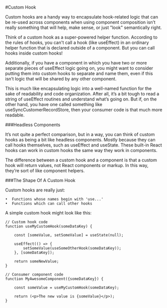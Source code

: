 #Custom Hook

Custom hooks are a handy way to encapsulate hook-related logic that can be re-used across components when using component composition isn’t really something that will help, make sense, or just "look" semantically right.

Think of a custom hook as a super-powered helper function. According to the rules of hooks, you can't call a hook (like useEffect) in an ordinary helper function that is declared outside of a component. But you can call hooks inside custom hooks!

Additionally, if you have a component in which you have two or more separate pieces of useEffect logic going on, you might want to consider putting them into custom hooks to separate and name them, even if this isn’t logic that will be shared by any other component.

This is much like encapsulating logic into a well-named function for the sake of readability and code organization. After all, it’s a bit tough to read a string of useEffect routines and understand what’s going on. But if, on the other hand, you have one called something like useSyncCustomerRecordStore, then your consumer code is that much more readable.

###Headless Components

It’s not quite a perfect comparison, but in a way, you can think of custom hooks as being a bit like headless components. Mostly because they can call hooks themselves, such as useEffect and useState. These built-in React hooks can work in custom hooks the same way they work in components.

The difference between a custom hook and a component is that a custom hook will return values, not React components or markup. In this way, they’re sort of like component helpers.


###The Shape Of A Custom Hook

Custom hooks are really just:

    •  Functions whose names begin with 'use...'
    •  Functions which can call other hooks

A simple custom hook might look like this:

```
// Custom hook code
function useMyCustomHook(someDataKey) {

    const [someValue, setSomeValue] = useState(null);

    useEffect(() => {
        setSomeValue(useSomeOtherHook(someDataKey));
    }, [someDataKey]);

    return someNewValue;
}

// Consumer component code
function MyAwesomeComponent({someDataKey}) {

    const someValue = useMyCustomHook(someDataKey);

    return (<p>The new value is {someValue}</p>);
}
```
